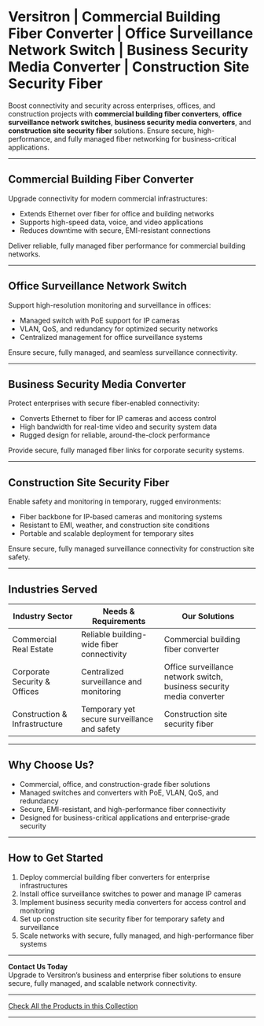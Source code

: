 # Versitron | Commercial Building Fiber Converter | Office Surveillance Network Switch | Business Security Media Converter | Construction Site Security Fiber

Boost connectivity and security across enterprises, offices, and construction projects with **commercial building fiber converters**, **office surveillance network switches**, **business security media converters**, and **construction site security fiber** solutions. Ensure secure, high-performance, and fully managed fiber networking for business-critical applications.

---

## Commercial Building Fiber Converter

Upgrade connectivity for modern commercial infrastructures:

- Extends Ethernet over fiber for office and building networks  
- Supports high-speed data, voice, and video applications  
- Reduces downtime with secure, EMI-resistant connections  

Deliver reliable, fully managed fiber performance for commercial building networks.

---

## Office Surveillance Network Switch

Support high-resolution monitoring and surveillance in offices:

- Managed switch with PoE support for IP cameras  
- VLAN, QoS, and redundancy for optimized security networks  
- Centralized management for office surveillance systems  

Ensure secure, fully managed, and seamless surveillance connectivity.

---

## Business Security Media Converter

Protect enterprises with secure fiber-enabled connectivity:

- Converts Ethernet to fiber for IP cameras and access control  
- High bandwidth for real-time video and security system data  
- Rugged design for reliable, around-the-clock performance  

Provide secure, fully managed fiber links for corporate security systems.

---

## Construction Site Security Fiber

Enable safety and monitoring in temporary, rugged environments:

- Fiber backbone for IP-based cameras and monitoring systems  
- Resistant to EMI, weather, and construction site conditions  
- Portable and scalable deployment for temporary sites  

Ensure secure, fully managed surveillance connectivity for construction site safety.

---

## Industries Served

| Industry Sector               | Needs & Requirements                           | Our Solutions                                   |
|--------------------------------|-----------------------------------------------|------------------------------------------------|
| Commercial Real Estate          | Reliable building-wide fiber connectivity      | Commercial building fiber converter            |
| Corporate Security & Offices    | Centralized surveillance and monitoring        | Office surveillance network switch, business security media converter |
| Construction & Infrastructure   | Temporary yet secure surveillance and safety   | Construction site security fiber               |

---

## Why Choose Us?

- Commercial, office, and construction-grade fiber solutions  
- Managed switches and converters with PoE, VLAN, QoS, and redundancy  
- Secure, EMI-resistant, and high-performance fiber connectivity  
- Designed for business-critical applications and enterprise-grade security  

---

## How to Get Started

1. Deploy commercial building fiber converters for enterprise infrastructures  
2. Install office surveillance switches to power and manage IP cameras  
3. Implement business security media converters for access control and monitoring  
4. Set up construction site security fiber for temporary safety and surveillance  
5. Scale networks with secure, fully managed, and high-performance fiber systems  

---

**Contact Us Today**  
Upgrade to Versitron’s business and enterprise fiber solutions to ensure secure, fully managed, and scalable network connectivity.

---

[Check All the Products in this Collection](https://www.versitron.com/collections/fiber-optic-media-converters)

---
